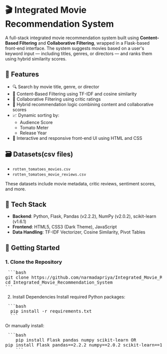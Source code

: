 # 🎬 Integrated Movie Recommendation System

A full-stack integrated movie recommendation system built using **Content-Based Filtering** and **Collaborative Filtering**, wrapped in a Flask-based front-end interface. The system suggests movies based on a user's keyword input — including titles, genres, or directors — and ranks them using hybrid similarity scores.

## 🌟 Features

- 🔍 Search by movie title, genre, or director
- 🎯 Content-Based Filtering using TF-IDF and cosine similarity
- 👥 Collaborative Filtering using critic ratings
- 🧠 Hybrid recommendation logic combining content and collaborative scores
- 📈 Dynamic sorting by:
  - Audience Score
  - Tomato Meter
  - Release Year
- 🎨 Interactive and responsive front-end UI using HTML and CSS

## 🗃️ Datasets(csv files)

- `rotten_tomatoes_movies.csv`
- `rotten_tomatoes_movie_reviews.csv`

These datasets include movie metadata, critic reviews, sentiment scores, and more.

## 🧰 Tech Stack

- **Backend**: Python, Flask, Pandas (v2.2.2), NumPy (v2.0.2), scikit-learn (v1.6.1)
- **Frontend**: HTML5, CSS3 (Dark Theme), JavaScript
- **Data Handling**: TF-IDF Vectorizer, Cosine Similarity, Pivot Tables


## 🚀 Getting Started

### 1. Clone the Repository

<pre> ```bash 
git clone https://github.com/narmadapriya/Integrated_Movie_Recommendation_System.git
cd Integrated_Movie_Recommendation_System
``` </pre>

2. Install Dependencies
Install required Python packages:
<pre> ```bash 
  pip install -r requirements.txt
  ``` </pre>
  Or manually install:
  <pre> ```bash
    pip install Flask pandas numpy scikit-learn OR
pip install Flask pandas==2.2.2 numpy==2.0.2 scikit-learn==1.6.1 gunicorn
    ``` </pre>
